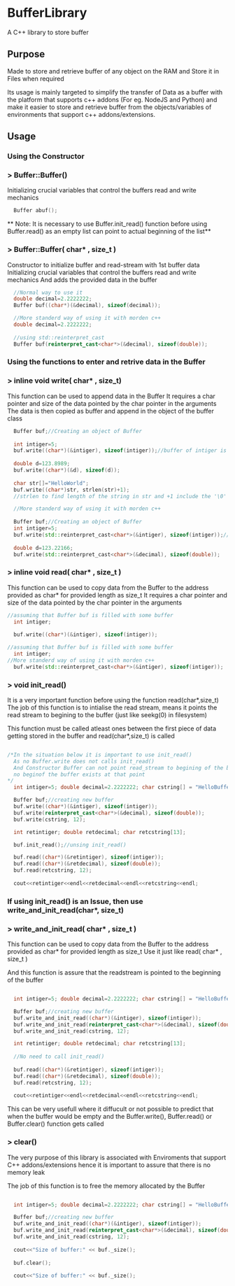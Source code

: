 # BufferLibrary
A C++ library to store buffer

## Purpose
Made to store and retrieve buffer of any object on the RAM and Store it in Files when required

Its usage is mainly targeted to simplify the transfer of Data as a buffer with the platform that supports c++ addons (For eg. NodeJS and Python) and make it easier to store and retrieve buffer from the objects/variables of environments that support c++ addons/extensions.

## Usage
### Using the Constructor
### > Buffer::Buffer()
Initializing crucial variables that control the buffers read and write mechanics
```c++
  Buffer abuf();
```
** Note: It is necessary to use Buffer.init_read() function before using Buffer.read() as an empty list can point to actual beginning of the list**

### > Buffer::Buffer( char* ,  size_t )
Constructor to initialize buffer and read-stream with 1st buffer data
Initializing crucial variables that control the buffers read and write mechanics
And adds the provided data in the buffer

```c++
  //Normal way to use it
  double decimal=2.2222222;
  Buffer buf((char*)(&decimal), sizeof(decimal));
```

```c++
  //More standerd way of using it with morden c++
  double decimal=2.2222222;
  
  //using std::reinterpret_cast
  Buffer buf(reinterpret_cast<char*>(&decimal), sizeof(double));
```

### Using the functions to enter and retrive data in the Buffer
### > inline void write( char* , size_t)
This function can be used to append data in the Buffer
It requires a char pointer and size of the data pointed by the char pointer in the arguments
The data is then copied as buffer and append in the object of the buffer class

```c++
  Buffer buf;//Creating an object of Buffer
  
  int intiger=5;
  buf.write((char*)(&intiger), sizeof(intiger));//buffer of intiger is appeded in the object `buf`
  
  double d=123.8989;
  buf.write((char*)(&d), sizeof(d));
  
  char str[]="HelloWorld";
  buf.write((char*)str, strlen(str)+1); 
  //strlen to find length of the string in str and +1 include the '\0' at the end of the string
```

```c++
  //More standerd way of using it with morden c++
  
  Buffer buf;//Creating an object of Buffer
  int intiger=5;
  buf.write(std::reinterpret_cast<char*>(&intiger), sizeof(intiger));//using std::reinterpret_cast
  
  double d=123.22166;
  buf.write(std::reinterpret_cast<char*>(&decimal), sizeof(double));
```

### > inline void read( char* , size_t )
This function can be used to copy data from the Buffer to the address provided as char* for provided length as size_t
It requires a char pointer and size of the data pointed by the char pointer in the arguments

```c++
//assuming that Buffer buf is filled with some buffer
  int intiger;
  
  buf.write((char*)(&intiger), sizeof(intiger));
```
```c++
//assuming that Buffer buf is filled with some buffer
  int intiger;
//More standerd way of using it with morden c++
  buf.write(std::reinterpret_cast<char*>(&intiger), sizeof(intiger));
```

### > void init_read()
It is a very important function before using the function read(char*,size_t)
The job of this function is to intialise the read stream, means it points the read stream to begining to the buffer (just like seekg(0) in filesystem)

This function must be called atleast ones between the first piece of data getting stored in the buffer and read(char*,size_t) is called

```c++

/*In the situation below it is important to use init_read()
  As no Buffer.write does not calls init_read()
  And Constructor Buffer can not point read_stream to begining of the buffer as,
  no beginof the buffer exists at that point
*/
  int intiger=5; double decimal=2.2222222; char cstring[] = "HelloBuffer";

  Buffer buf;//creating new buffer
  buf.write((char*)(&intiger), sizeof(intiger));
  buf.write(reinterpret_cast<char*>(&decimal), sizeof(double));
  buf.write(cstring, 12);

  int retintiger; double retdecimal; char retcstring[13];

  buf.init_read();//unsing init_read()

  buf.read((char*)(&retintiger), sizeof(intiger));
  buf.read((char*)(&retdecimal), sizeof(double));
  buf.read(retcstring, 12);
  
  cout<<retintiger<<endl<<retdecimal<<endl<<retcstring<<endl;
```

### If using init_read() is an Issue, then use write_and_init_read(char*, size_t)
### > write_and_init_read( char* , size_t )
This function can be used to copy data from the Buffer to the address provided as char* for provided length as size_t
Use it just like read( char* , size_t )

And this function is assure that the readstream is pointed to the beginning of the buffer

```c++

  int intiger=5; double decimal=2.2222222; char cstring[] = "HelloBuffer";

  Buffer buf;//creating new buffer
  buf.write_and_init_read((char*)(&intiger), sizeof(intiger));
  buf.write_and_init_read(reinterpret_cast<char*>(&decimal), sizeof(double));
  buf.write_and_init_read(cstring, 12);

  int retintiger; double retdecimal; char retcstring[13];
  
  //No need to call init_read()
  
  buf.read((char*)(&retintiger), sizeof(intiger));
  buf.read((char*)(&retdecimal), sizeof(double));
  buf.read(retcstring, 12);
  
  cout<<retintiger<<endl<<retdecimal<<endl<<retcstring<<endl;
```

This can be very usefull where it diffucult or not possible to predict that when the buffer would be empty and the Buffer.write(), Buffer.read() or Buffer.clear() function gets called

### > clear()
The very purpose of this library is associated with Enviroments that support C++ addons/extensions hence it is important to assure that there is no memory leak

The job of this function is to free the memory allocated by the Buffer

```c++

  int intiger=5; double decimal=2.2222222; char cstring[] = "HelloBuffer";

  Buffer buf;//creating new buffer
  buf.write_and_init_read((char*)(&intiger), sizeof(intiger));
  buf.write_and_init_read(reinterpret_cast<char*>(&decimal), sizeof(double));
  buf.write_and_init_read(cstring, 12);
  
  cout<<"Size of buffer:" << buf._size();
  
  buf.clear();
  
  cout<<"Size of buffer:" << buf._size();
```















